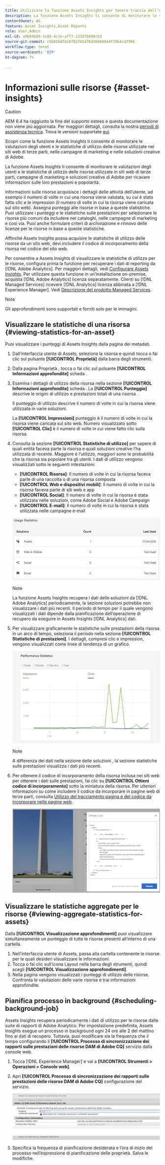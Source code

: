 ```yaml
---
title: Utilizzare la funzione Assets Insights per tenere traccia dell’utilizzo delle immagini
description: La funzione Assets Insights ti consente di monitorare le valutazioni degli utenti e le statistiche di utilizzo delle immagini utilizzate in siti web di terze parti, campagne di marketing e soluzioni creative di Adobe.
contentOwner: AG
feature: Asset Insights,Asset Reports
role: User,Admin
exl-id: a9604b09-1c83-4c1e-aff7-13107b898cb3
source-git-commit: c5b816d74c6f02f85476d16868844f39b4c47996
workflow-type: tm+mt
source-wordcount: '829'
ht-degree: 7%

---
```


# Informazioni sulle risorse {#asset-insights}

>[!CAUTION]
>
>AEM 6.4 ha raggiunto la fine del supporto esteso e questa documentazione non viene più aggiornata. Per maggiori dettagli, consulta la nostra [periodi di assistenza tecnica](https://helpx.adobe.com/it/support/programs/eol-matrix.html). Trova le versioni supportate [qui](https://experienceleague.adobe.com/docs/).

Scopri come la funzione Assets Insights ti consente di monitorare le valutazioni degli utenti e le statistiche di utilizzo delle risorse utilizzate nei siti web di terze parti, nelle campagne di marketing e nelle soluzioni creative di Adobe.

La funzione Assets Insights ti consente di monitorare le valutazioni degli utenti e le statistiche di utilizzo delle risorse utilizzate in siti web di terze parti, campagne di marketing e soluzioni creative di Adobe per ricavare informazioni sulle loro prestazioni e popolarità.

Informazioni sulle risorse acquisisce i dettagli delle attività dell’utente, ad esempio il numero di volte in cui una risorsa viene valutata, su cui è stato fatto clic e le impression (il numero di volte in cui la risorsa viene caricata sul sito web). Assegna punteggi alle risorse in base a queste statistiche. Puoi utilizzare i punteggi e le statistiche sulle prestazioni per selezionare le risorse più comuni da includere nei cataloghi, nelle campagne di marketing e così via. Puoi anche formulare criteri di archiviazione e rinnovo delle licenze per le risorse in base a queste statistiche.

Affinché Assets Insights possa acquisire le statistiche di utilizzo delle risorse da un sito web, devi includere il codice di incorporamento della risorsa nel codice del sito web.

Per consentire a Assets Insights di visualizzare le statistiche di utilizzo per le risorse, configura prima la funzione per recuperare i dati di reporting da [!DNL Adobe Analytics]. Per maggiori dettagli, vedi [Configurare Assets Insights](touch-ui-configuring-asset-insights.md). Per utilizzare questa funzione in un’installazione on-premise, acquista [!DNL Adobe Analytics] licenza separatamente. Clienti su [!DNL Managed Services] ricevere [!DNL Analytics] licenza abbinata a [!DNL Experience Manager]. Vedi [Descrizione del prodotto Managed Services](https://helpx.adobe.com/legal/product-descriptions/adobe-experience-manager-managed-services.html).

>[!NOTE]
>
>Gli approfondimenti sono supportati e forniti solo per le immagini.

## Visualizzare le statistiche di una risorsa {#viewing-statistics-for-an-asset}

Puoi visualizzare i punteggi di Assets Insights dalla pagina dei metadati.

1. Dall’interfaccia utente di Assets, seleziona la risorsa e quindi tocca o fai clic sul pulsante **[!UICONTROL Proprietà]** dalla barra degli strumenti.
1. Dalla pagina Proprietà , tocca o fai clic sul pulsante **[!UICONTROL Informazioni approfondite]** scheda .
1. Esamina i dettagli di utilizzo della risorsa nella sezione **[!UICONTROL Informazioni approfondite]** scheda . La **[!UICONTROL Punteggio]** descrive le origini di utilizzo e prestazioni totali di una risorsa .

   Il punteggio di utilizzo descrive il numero di volte in cui la risorsa viene utilizzata in varie soluzioni.

   La **[!UICONTROL Impressioni]** punteggio è il numero di volte in cui la risorsa viene caricata sul sito web. Numero visualizzato sotto **[!UICONTROL Clic]** è il numero di volte in cui viene fatto clic sulla risorsa.

1. Consulta la sezione **[!UICONTROL Statistiche di utilizzo]** per sapere di quali entità faceva parte la risorsa e quali soluzioni creative l’ha utilizzata di recente. Maggiore è l’utilizzo, maggiori sono le probabilità che la risorsa sia popolare tra gli utenti. I dati di utilizzo vengono visualizzati sotto le seguenti intestazioni:

   * **[!UICONTROL Risorsa]**: Il numero di volte in cui la risorsa faceva parte di una raccolta o di una risorsa composta
   * **[!UICONTROL Web e dispositivi mobili]**: Il numero di volte in cui la risorsa faceva parte di siti web e app
   * **[!UICONTROL Social]**: Il numero di volte in cui la risorsa è stata utilizzata nelle soluzioni, come Adobe Social e Adobe Campaign
   * **[!UICONTROL E-mail]**: Il numero di volte in cui la risorsa è stata utilizzata nelle campagne e-mail

   ![usage_statistics](assets/usage_statistics.png)

   >[!NOTE]
   >
   >La funzione Assets Insights recupera i dati delle soluzioni da [!DNL Adobe Analytics] periodicamente, la sezione soluzioni potrebbe non visualizzare i dati più recenti. Il periodo di tempo per il quale vengono visualizzati i dati dipende dalla pianificazione dell’operazione di recupero da eseguire in Assets Insights [!DNL Analytics] dati.

1. Per visualizzare graficamente le statistiche sulle prestazioni della risorsa in un arco di tempo, seleziona il periodo nella sezione **[!UICONTROL Statistiche di prestazioni]**. I dettagli, compresi clic e impression, vengono visualizzati come linee di tendenza di un grafico.

   ![chlimage_1-3](assets/chlimage_1-3.jpeg)

   >[!NOTE]
   >
   >A differenza dei dati nella sezione delle soluzioni , la sezione statistiche sulle prestazioni visualizza i dati più recenti.

1. Per ottenere il codice di incorporamento della risorsa inclusa nei siti web per ottenere i dati sulle prestazioni, fai clic su **[!UICONTROL Ottieni codice di incorporamento]** sotto la miniatura della risorsa. Per ulteriori informazioni su come includere il codice da incorporare in pagine web di terze parti, consulta [Utilizzo del tracciamento pagina e del codice da incorporare nelle pagine web](touch-ui-using-page-tracker.md).

   ![chlimage_1-303](assets/chlimage_1-303.png)

## Visualizzare le statistiche aggregate per le risorse {#viewing-aggregate-statistics-for-assets}

Dalla **[!UICONTROL Visualizzazione approfondimenti]** puoi visualizzare simultaneamente un punteggio di tutte le risorse presenti all’interno di una cartella.

1. Nell’interfaccia utente di Assets, passa alla cartella contenente le risorse per le quali desideri visualizzare le informazioni.
1. Tocca o fai clic sull’icona Layout nella barra degli strumenti, quindi scegli **[!UICONTROL Visualizzazione approfondimenti]**.
1. Nella pagina vengono visualizzati i punteggi di utilizzo delle risorse. Confronta le valutazioni delle varie risorse e trai informazioni approfondite.

## Pianifica processo in background {#scheduling-background-job}

Assets Insights recupera periodicamente i dati di utilizzo per le risorse dalle suite di rapporti di Adobe Analytics. Per impostazione predefinita, Assets Insights esegue un processo in background ogni 24 ore alle 2 del mattino fino ai dati di recupero. Tuttavia, puoi modificare sia la frequenza che il tempo configurando il **[!UICONTROL Processo di sincronizzazione dei rapporti sulle prestazioni delle risorse DAM di Adobe CQ]** servizio dalla console web.

1. Tocca [!DNL Experience Manager] e vai a **[!UICONTROL Strumenti > Operazioni > Console web]**.
1. Apri **[!UICONTROL Processo di sincronizzazione dei rapporti sulle prestazioni delle risorse DAM di Adobe CQ]** configurazione del servizio.

   ![chlimage_1-304](assets/chlimage_1-304.png)

1. Specifica la frequenza di pianificazione desiderata e l’ora di inizio del processo nell’espressione di pianificazione delle proprietà. Salva le modifiche.
